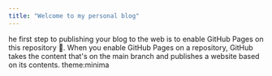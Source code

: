 ```yaml
---
title: "Welcome to my personal blog"
---
```


he first step to publishing your blog to the web is to enable GitHub Pages on this repository 📖. When you enable GitHub Pages on a repository, GitHub takes the content that's on the main branch and publishes a website based on its contents.
theme:minima
